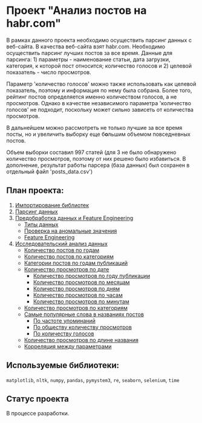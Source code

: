 # Проект "Анализ постов на habr.com"

В рамках данного проекта необходимо осуществить парсинг данных с веб-сайта. В качества веб-сайта взят habr.com. Необходимо осуществить парсинг лучших постов за все время. Данные для парсинга: 1) параметры - наименование статьи, дата загрузки, категория, к которой пост относится; количество голосов и 2) целевой показатель - число просмотров. 

Параметр 'количество голосов' можно также использовать как целевой показатель, поэтому и информация по нему была собрана. Более того, рейтинг постов определяется именно количеством голосов, а не просмотров. Однако в качестве независимого параметра 'количество голосов' не подходит, поскольку может сильно зависеть от количества просмотров. 

В дальнейшем можно рассмотреть не только лучшие за все время посты, но и увеличить выборку еще б**о**льшим объемом повседневных постов.

Объем выборки составил 997 статей (для 3 не было обнаружено количество просмотров, поэтому от них решено было избавиться. В дополнение, результат работы парсера (база данных) был сохранен в отдельный файл 'posts_data.csv')

## План проекта:
1. [Импортирование библиотек](#import)
2. [Парсинг данных](#parsing)
3. [Предобработка данных и Feature Engineering](#preprocessing)
    - [Типы данных](#dtypes)
    - [Проверка на аномальные значения](#anomalies)
    - [Feature Engineering](#feature_engineering)
4. [Исследовательский анализ данных](#eda)
    - [Количество постов по годам](#posts_per_year)
    - [Количество постов по категориям](#posts_categories)
    - [Категории постов по годам публикаций](#categories_per_year)
    - [Количество просмотров по дате](#views_per_date)
        - [Количество просмотров по году публикации](#views_per_year)
        - [Количество просмотров по месяцам](#views_per_month)
        - [Количество просмотров по дням](#views_per_day)
        - [Количество просмотров по часам](#views_per_hour)
        - [Количество просмотров по минутам](#views_per_minute)
    - [Количество просмотров по категориям](#views_per_category)
    - [Самые популярные слова в названиях постов](#popular_words)
        - [По частоте упоминаний](#words_per_frequency)
        - [По обществу количеству просмотров](#words_per_views)
        - [По количеству голосов](#words_per_votes)
    - [Количество просмотров по длине названия](#views_to_length)
    - [Корреляция между параметрами](#correlation)

## Используемые библиотеки:

`matplotlib`, `nltk`, `numpy`, `pandas`, `pymystem3`, `re`, `seaborn`, `selenium`, `time`

## Статус проекта

В процессе разработки.
